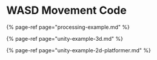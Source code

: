 # WASD Movement Code

{% page-ref page="processing-example.md" %}

{% page-ref page="unity-example-3d.md" %}

{% page-ref page="unity-example-2d-platformer.md" %}



